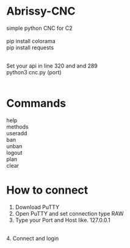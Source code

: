 # Abrissy-CNC
simple python CNC for C2 <br>
<br> 
pip install colorama <br>
pip install requests <br> 

<br> Set your api in line 320 and and 289
<br> python3 cnc.py (port)
<br><br>
# Commands 
help <br>
methods <br>
useradd <br>
ban <br>
unban <br>
logout <br>
plan <br>
clear <br>
# How to connect 
1. Download PuTTY <br>
2. Open PuTTY and set connection type RAW <br>
3. Type your Port and Host like. 127.0.0.1
<br>
4. Connect and login

